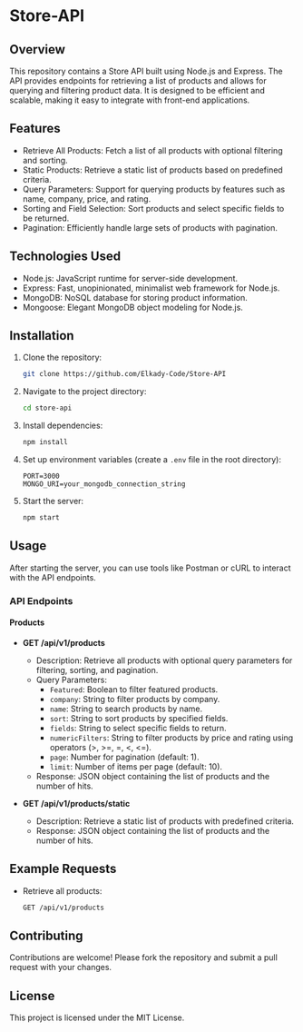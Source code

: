# Store-API

## Overview
This repository contains a Store API built using Node.js and Express. The API provides endpoints for retrieving a list of products and allows for querying and filtering product data. It is designed to be efficient and scalable, making it easy to integrate with front-end applications.

## Features
- Retrieve All Products: Fetch a list of all products with optional filtering and sorting.
- Static Products: Retrieve a static list of products based on predefined criteria.
- Query Parameters: Support for querying products by features such as name, company, price, and rating.
- Sorting and Field Selection: Sort products and select specific fields to be returned.
- Pagination: Efficiently handle large sets of products with pagination.

## Technologies Used
- Node.js: JavaScript runtime for server-side development.
- Express: Fast, unopinionated, minimalist web framework for Node.js.
- MongoDB: NoSQL database for storing product information.
- Mongoose: Elegant MongoDB object modeling for Node.js.

## Installation
1. Clone the repository:
    ```sh
    git clone https://github.com/Elkady-Code/Store-API
    ```
2. Navigate to the project directory:
    ```sh
    cd store-api
    ```
3. Install dependencies:
    ```sh
    npm install
    ```
4. Set up environment variables (create a `.env` file in the root directory):
    ```env
    PORT=3000
    MONGO_URI=your_mongodb_connection_string
    ```
5. Start the server:
    ```sh
    npm start
    ```

## Usage
After starting the server, you can use tools like Postman or cURL to interact with the API endpoints.

### API Endpoints

#### Products
- **GET /api/v1/products**
  - Description: Retrieve all products with optional query parameters for filtering, sorting, and pagination.
  - Query Parameters:
    - `Featured`: Boolean to filter featured products.
    - `company`: String to filter products by company.
    - `name`: String to search products by name.
    - `sort`: String to sort products by specified fields.
    - `fields`: String to select specific fields to return.
    - `numericFilters`: String to filter products by price and rating using operators (>, >=, =, <, <=).
    - `page`: Number for pagination (default: 1).
    - `limit`: Number of items per page (default: 10).
  - Response: JSON object containing the list of products and the number of hits.

- **GET /api/v1/products/static**
  - Description: Retrieve a static list of products with predefined criteria.
  - Response: JSON object containing the list of products and the number of hits.

## Example Requests
- Retrieve all products:
  ```sh
  GET /api/v1/products
  
## Contributing
Contributions are welcome! Please fork the repository and submit a pull request with your changes.

## License
This project is licensed under the MIT License.


